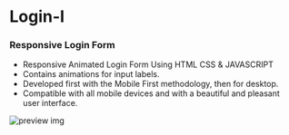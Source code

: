 # Login-I
### Responsive Login Form

- Responsive Animated Login Form Using HTML CSS & JAVASCRIPT
- Contains animations for input labels.
- Developed first with the Mobile First methodology, then for desktop.
- Compatible with all mobile devices and with a beautiful and pleasant user interface.

![preview img](/preview.png)
